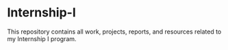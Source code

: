 # Internship-I
This repository contains all work, projects, reports, and resources related to my Internship I program.
